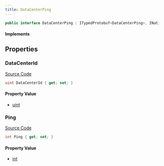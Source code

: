 ```yaml
---
title: DataCenterPing
---
```


```csharp
public interface DataCenterPing : ITypedProtobuf<DataCenterPing>, INativeHandle
```

#### Implements

## Properties

### DataCenterId

[Source Code](https://github.com/swiftly-solution/swiftlys2/blob/main/managed/src/SwiftlyS2.Generated/Protobufs/Interfaces/DataCenterPing.cs#L13)

```csharp
uint DataCenterId { get; set; }
```

#### Property Value

- [uint](https://learn.microsoft.com/dotnet/api/system.uint32)

### Ping

[Source Code](https://github.com/swiftly-solution/swiftlys2/blob/main/managed/src/SwiftlyS2.Generated/Protobufs/Interfaces/DataCenterPing.cs#L16)

```csharp
int Ping { get; set; }
```

#### Property Value

- [int](https://learn.microsoft.com/dotnet/api/system.int32)

